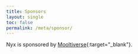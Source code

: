 ```yaml
---
title: Sponsors
layout: single
toc: false
permalink: /meta/sponsor/
---
```


Nyx is sponsored by [Mooltiverse](https://www.mooltiverse.com/){:target="_blank"}.